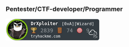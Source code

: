 ### Pentester/CTF-developer/Programmer



![alt text](https://raw.githubusercontent.com/DrXploiter/DrXploiter/main/badge.png)

